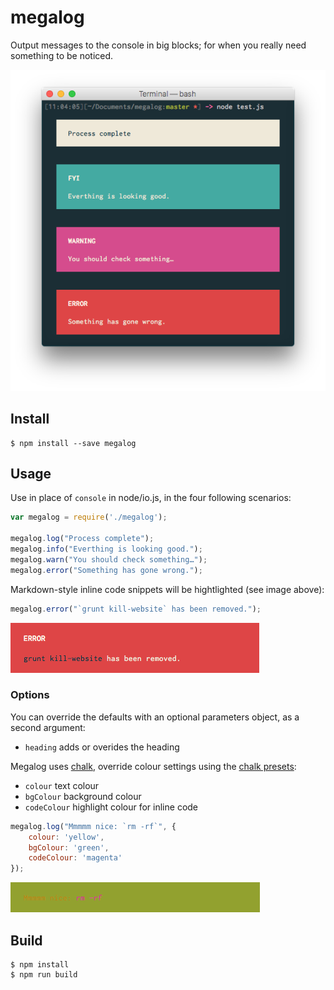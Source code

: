 # megalog

Output messages to the console in big blocks; for when you really need something to be noticed.

![examples](examples/megalogs.png)

## Install

```
$ npm install --save megalog
```

## Usage

Use in place of `console` in node/io.js, in the four following scenarios:

```js
var megalog = require('./megalog');

megalog.log("Process complete");
megalog.info("Everthing is looking good.");
megalog.warn("You should check something…");
megalog.error("Something has gone wrong.");
```

Markdown-style inline code snippets will be hightlighted (see image above):

```js
megalog.error("`grunt kill-website` has been removed.");
```

![example with inline code](examples/megalog-inlinecode.png)

### Options

You can override the defaults with an optional parameters object, as a second argument:
- `heading` adds or overides the heading

Megalog uses [chalk](https://github.com/sindresorhus/chalk), override colour settings using the [chalk presets](https://github.com/sindresorhus/chalk#colors):
- `colour` text colour
- `bgColour` background colour
- `codeColour` highlight colour for inline code

```js
megalog.log("Mmmmm nice: `rm -rf`", {
    colour: 'yellow',
    bgColour: 'green',
    codeColour: 'magenta'
});
```

![example with overides](examples/megalog-colours.png)

## Build

```
$ npm install
$ npm run build
```
